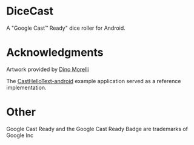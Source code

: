 # DiceCast
A "Google Cast™ Ready" dice roller for Android. 

# Acknowledgments
Artwork provided by [Dino Morelli](https://github.com/dino-)

The [CastHelloText-android](https://github.com/googlecast/CastHelloText-android.git) example application served as a reference implementation.

# Other
Google Cast Ready and the Google Cast Ready Badge are trademarks of Google Inc